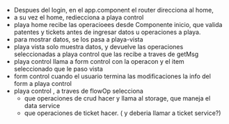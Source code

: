 - Despues del login, en el app.component el router direcciona al home,
- a su vez el home, rediecciona a playa control
- playa home recibe las operacioees desde Componente inicio, que valida patentes y tickets antes de ingresar datos u operaciones a playa.
- para mostrar datos, se los pasa a playa-vista
- playa vista solo muestra datos, y devuelve las operaciones seleccionadas a playa control que las recibe a traves de getMsg
- playa control llama a form control con la operacon y el item seleccionado que le paso vista
- form control cuando el usuario termina las modificaciones la info del form a playa control
- playa control , a traves de flowOp selecciona
  - que operaciones de crud hacer y llama al storage, que maneja el data service
  - que operaciones de ticket hacer. ( y deberia llamar a ticket service?)